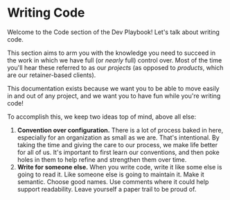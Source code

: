 # Writing Code

Welcome to the Code section of the Dev Playbook! Let's talk about writing code.

This section aims to arm you with the knowledge you need to succeed in the work in which we have full (or _nearly_ full) control over. Most of the time you'll hear these referred to as our _projects_ (as opposed to _products_, which are our retainer-based clients).

This documentation exists because we want you to be able to move easily in and out of any project, and we want you to have fun while you're writing code!

To accomplish this, we keep two ideas top of mind, above all else:

1. **Convention over configuration.** There is a lot of process baked in here, especially for an organization as small as we are. That's intentional. By taking the time and giving the care to our process, we make life better for all of us. It's important to first learn our conventions, and then poke holes in them to help refine and strengthen them over time.
1. **Write for someone else.** When you write code, write it like some else is going to read it. Like someone else is going to maintain it. Make it semantic. Choose good names. Use comments where it could help support readability. Leave yourself a paper trail to be proud of.
